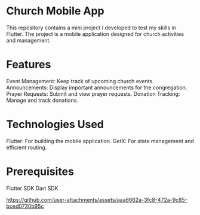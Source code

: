 # Church Mobile App
This repository contains a mini project I developed to test my skills in Flutter. The project is a mobile application designed for church activities and management.

# Features
  Event Management: Keep track of upcoming church events.
  Announcements: Display important announcements for the congregation.
  Prayer Requests: Submit and view prayer requests.
  Donation Tracking: Manage and track donations.

# Technologies Used
  Flutter: For building the mobile application.
  GetX: For state management and efficient routing.

# Prerequisites
  Flutter SDK
  Dart SDK

https://github.com/user-attachments/assets/aaa6662a-3fc8-472a-9c85-bced0730b95c

